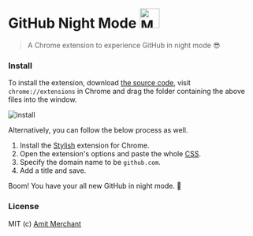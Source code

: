 GitHub Night Mode <img src="res/github-icon.png" alt="Markdownify" width="40" height="40">
=================
> A Chrome extension to experience GitHub in night mode :sunglasses:

### Install

To install the extension, download [the source code](https://github.com/amitmerchant1990/github-night-mode/archive/master.zip), visit `chrome://extensions` in Chrome and drag the folder containing the above files into the window.

![install](https://raw.githubusercontent.com/amitmerchant1990/github-night-mode/master/res/github-night-mode-install.gif)

Alternatively, you can follow the below process as well.

1. Install the [Stylish](https://chrome.google.com/webstore/detail/stylish/fjnbnpbmkenffdnngjfgmeleoegfcffe?hl=en) extension for Chrome.
2. Open the extension's options and paste the whole [CSS](https://raw.githubusercontent.com/amitmerchant1990/github-night-mode/master/style.css).
3. Specify the domain name to be `github.com`.
4. Add a title and save.

Boom! You have your all new GitHub in night mode. :tada:

### License

MIT (c) [Amit Merchant](https://www.amitmerchant.com/)
